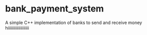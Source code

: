 # bank_payment_system
A simple C++ implementation of banks to send and receive money
hiiiiiiiiiiiiiiiiiiii